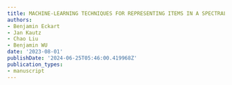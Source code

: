 ```yaml
---
title: MACHINE-LEARNING TECHNIQUES FOR REPRESENTING ITEMS IN A SPECTRAL DOMAIN
authors:
- Benjamin Eckart
- Jan Kautz
- Chao Liu
- Benjamin WU
date: '2023-08-01'
publishDate: '2024-06-25T05:46:00.419968Z'
publication_types:
- manuscript
---
```

